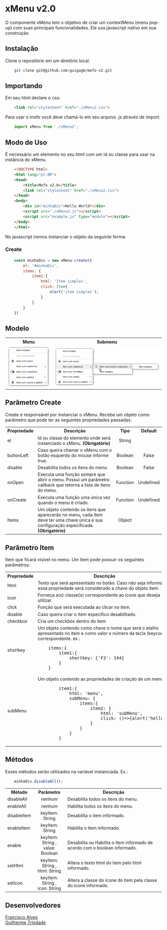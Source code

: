 # xMenu v2.0

O componente xMenu tem o objetivo de criar um contextMenu (menu pop-up) com suas principais funcionalidades.
Ele usa javascript nativo em sua construção.

## Instalação

Clone o repositório em um diretório local.

```sh
    git clone git@github.com:guigagb/mofo-v2.git
```

## Importando

Em seu html declare o css:
```html
    <link rel="stylesheet" href="./xMenu2.css">
```

Para usar o mofo você deve chamá-lo em seu arquivo .js através de import.
```javascript
    import xMenu from './xMenu2';
```

## Modo de Uso

É necessário um elemento no seu html com um id ou classe para usar na instância do xMenu.

```html
    <!DOCTYPE html>
    <html lang="pt-BR">
    <head>
        <title>Mofo v2.0</title>
        <link rel="stylesheet" href="./xMenu2.css">
    </head>
    <body>
        <div id="minhaDiv">Hello World!</div>
        <script src="./xMenu2.js"></script>
        <script src="example.js" type="module"></script>
    </body>
    </html>
```
No javascript iremos instanciar o objeto da seguinte forma:

<h3>Create</h3>

```javascript
    const minhaDiv = new xMenu.create({
        el: '#minhaDiv',
        items: {
            item1:{
                html: 'Item simples',
                click: ()=>{
                    alert('item simples');
                }
            }
        }
    })
```
## Modelo

<table>
    <tr>
        <th>Menu</th>
        <th>Submenu</th>
    </tr>
    <tr>
        <td><img src="images/menu.png"></td>
        <td><img src="images/menu2.png"></td>
    </tr>
</table>

## Parâmetro Create

Create é responsável por instanciar o xMenu. Recebe um objeto como parâmetro que pode ter as seguintes propriedades passadas:

<table>
    <tr>
        <th align="center">Propriedade</th>
        <th align="center">Descrição</th>
        <th align="center">Tipo</th>
        <th align="center">Default</th>
    </tr>
    <tr>
        <td>el</td>
        <td>Id ou classe do elemento onde será instanciado o xMenu. <strong>(Obrigatório)</strong></td>
        <td align="center">String</td>
        <td align="center"></td>
    </tr>
    <tr>
        <td>buttonLeft</td>
        <td>Caso queira chamar o xMenu com o botão esquerdo do mouse informe true.
        </td>
        <td align="center">Boolean</td>
        <td align="center">False</td>
    </tr>
    <tr>
        <td>disable</td>
        <td>Desabilita todos os itens do menu.
        </td>
        <td align="center">Boolean</td>
        <td align="center">False</td>
    </tr>
    <tr>
        <td>onOpen</td>
        <td>Executa uma função sempre que abrir o menu. Possui um parâmetro callback que retorna a lista de itens do menu.
        </td>
        <td align="center">Function</td>
        <td align="center">Undefined</td>
    </tr>
    <tr>
        <td>onCreate</td>
        <td>Executa uma função uma única vez quando o menu é criado.
        </td>
        <td align="center">Function</td>
        <td align="center">Undefined</td>
    </tr>
    <tr>
        <td>Items</td>
        <td>Um objeto contendo os itens que aparecerão no menu, cada item deve ter uma chave única e sua configuração especificada. <strong>(Obrigatório)</strong>
        </td>
        <td align="center">Object</td>
        <td align="center"></td>
    </tr>
</table>

## Parâmetro Item

<p>Item que ficará visível no menu. Um item pode possuir os seguintes parâmetros:</p>

<table>
    <tr>
        <th align="center">Propriedade</th>
        <th align="center">Descrição</th>
        <th align="center">Tipo</th>
        <th align="center">Default</th>
    </tr>
    <tr>
        <td>html</td>
        <td>Texto que será apresentado no botão. Caso não seja informada essa propriedade será considerado a chave do objeto item.
        </td>
        <td align="center">String</td>
        <td align="center"></td>
    </tr>
    <tr>
        <td>icon</td>
        <td>Forneça a(s) classe(s) correspondente ao ícone que deseja utilizar.
        </td>
        <td align="center">String</td>
        <td align="center">Undefined</td>
    </tr>
    <tr>
        <td>click</td>
        <td>Função que será executada ao clicar no item.</td>
        <td align="center">Function</td>
        <td align="center"></td>
    </tr>
    <tr>
        <td>disable</td>
        <td>Caso queira criar o item específico desabilitado.</td>
        <td align="center">Boolean</td>
        <td align="center">False</td>
    </tr>
    <tr>
        <td>checkbox</td>
        <td>Cria um checkbox dentro do item
        </td>
        <td align="center">Boolean</td>
        <td align="center">False</td>
    </tr>
    <tr>
        <td>shortkey</td>
        <td>Um objeto contendo como chave o nome que será o atalho apresentado no item e como valor o número da tecla (keycode) correspondente. ex.:
    <pre>
    items:{
        item1:{
            shortkey: {'F3': 144}
        }
    }</pre>
        </td>
        <td align="center">Object</td>
        <td align="center">Undefined</td>
    </tr>
    <tr>
        <td>subMenu</td>
        <td>Um objeto contendo as propriedades de criação de um menu.
    <pre>
        item1:{
            html: 'menu',
            subMenu: {
                items:{
                    item2: {
                        html: 'subMenu',
                        click: ()=>{alert('hello')}
                    }
                }
            }
        }</pre>
        </td>
        <td align="center">Object</td>
        <td align="center">Undefined</td>
    </tr>
</table>

## Métodos
    
Esses métodos serão utilizados na variável instanciada. Ex.:<br>
```javascript
    minhaDiv.disableAll();
```

<table>
    <tr>
        <th>Método</th>
        <th align="center">Parâmetro</th>
        <th>Descrição</th>
    <tr>
    <tr>
        <td>disableAll</td>
        <td align="center">nenhum</td>
        <td>Desabilita todos os itens do menu.</td>
    </tr>
    <tr>
        <td>enableAll</td>
        <td align="center">nenhum</td>
        <td>Habilita todos os itens do menu.</td>
    </tr>
    <tr>
        <td>disableItem</td>
        <td align="center">keyItem: String</td>
        <td>Desabilita o item informado.</td>
    </tr>
    <tr>
        <td>enableItem</td>
        <td align="center">keyItem: String</td>
        <td>Habilita o item informado.</td>
    </tr>
    <tr>
        <td>enable</td>
        <td align="center">keyItem: String ,<br> value: Boolean</td>
        <td>Desabilita ou Habilita o item informado de acordo com o boolean informado.</td>
    </tr>
    <tr>
        <td>setHtml</td>
        <td align="center">keyItem: String ,<br> html: String</td>
        <td>Altera o texto html do item pelo html informado.</td>
    </tr>
    <tr>
        <td>setIcon</td>
        <td align="center">keyItem: String ,<br> icon: String</td>
        <td>Altera a classe do ícone do item pela classe do ícone informado.</td>
    </tr>
</table>

## Desenvolvedores

[Francisco Alves](https://github.com/dffrancisco)<br>
[Guilherme Trindade](https://github.com/guigagb)    
</table>